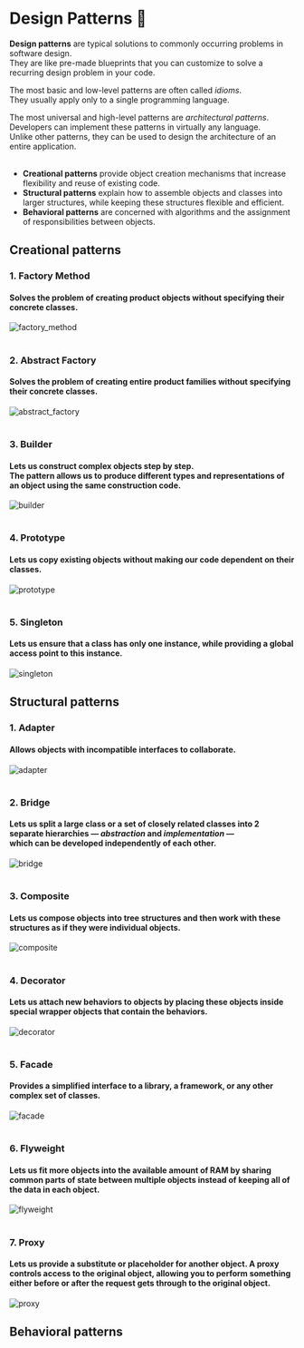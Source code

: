 
# Design Patterns 🚀

**Design patterns** are typical solutions to commonly occurring problems in software design.
<br>They are like pre-made blueprints that you can customize to solve a recurring design problem in your code.

The most basic and low-level patterns are often called *idioms*.
<br>They usually apply only to a single programming language.

The most universal and high-level patterns are *architectural patterns*.
<br>Developers can implement these patterns in virtually any language.
<br>Unlike other patterns, they can be used to design the architecture of an entire application.
<br><br>
- **Creational patterns** provide object creation mechanisms that increase flexibility and reuse of existing code.
- **Structural patterns** explain how to assemble objects and classes into larger structures, while keeping these structures flexible and efficient.
- **Behavioral patterns** are concerned with algorithms and the assignment of responsibilities between objects.

## Creational patterns

### 1. Factory Method

#### Solves the problem of creating product objects without specifying their concrete classes.
![factory_method](https://github.com/sxlecquer/design-patterns/assets/115950735/eec89a76-1198-46aa-b4d7-080d021fb904)

#

### 2. Abstract Factory
#### Solves the problem of creating entire product families without specifying their concrete classes.
![abstract_factory](https://github.com/sxlecquer/design-patterns/assets/115950735/1c4e5fe2-80c2-47c5-8165-e2336cc3e81e)

#

### 3. Builder
#### Lets us construct complex objects step by step. <br> The pattern allows us to produce different types and representations of an object using the same construction code.
![builder](https://github.com/sxlecquer/design-patterns/assets/115950735/9316d4f8-ce5a-473a-9bb4-3b893ae5f49d)

#

### 4. Prototype
#### Lets us copy existing objects without making our code dependent on their classes.
![prototype](https://github.com/sxlecquer/design-patterns/assets/115950735/265381d4-546a-4163-93b6-7b161efb7f25)

#

### 5. Singleton
#### Lets us ensure that a class has only one instance, while providing a global access point to this instance.
![singleton](https://github.com/sxlecquer/design-patterns/assets/115950735/669236da-0f12-4515-9d38-55b5361f4705)

## Structural patterns

### 1. Adapter
#### Allows objects with incompatible interfaces to collaborate.
![adapter](https://github.com/sxlecquer/design-patterns/assets/115950735/03701336-ced6-4db1-a582-512c36be6c47)

#

### 2. Bridge
#### Lets us split a large class or a set of closely related classes into 2 separate hierarchies — *abstraction* and *implementation* — <br>which can be developed independently of each other.
![bridge](https://github.com/sxlecquer/design-patterns/assets/115950735/2f78ea9f-a4b7-445b-9988-ea00a68463a9)

#

### 3. Composite
#### Lets us compose objects into tree structures and then work with these structures as if they were individual objects.
![composite](https://github.com/sxlecquer/design-patterns/assets/115950735/871360ad-a111-4947-8ace-06425ec6e4aa)

#

### 4. Decorator
#### Lets us attach new behaviors to objects by placing these objects inside special wrapper objects that contain the behaviors.
![decorator](https://github.com/sxlecquer/design-patterns/assets/115950735/c96c9730-11dc-49db-b986-6a842324ec0b)

#

### 5. Facade
#### Provides a simplified interface to a library, a framework, or any other complex set of classes.
![facade](https://github.com/sxlecquer/design-patterns/assets/115950735/4500baf0-7d68-4006-b1d0-0565dc5bc689)

#

### 6. Flyweight
#### Lets us fit more objects into the available amount of RAM by sharing common parts of state between multiple objects instead of keeping all of the data in each object.
![flyweight](https://github.com/sxlecquer/design-patterns/assets/115950735/7f716ad7-3201-423c-9047-2e254ecdd712)

#

### 7. Proxy
#### Lets us provide a substitute or placeholder for another object. A proxy controls access to the original object, allowing you to perform something either before or after the request gets through to the original object.
![proxy](https://github.com/sxlecquer/design-patterns/assets/115950735/00aedcdc-024f-4561-89bd-bb5d74a308f7)

## Behavioral patterns
